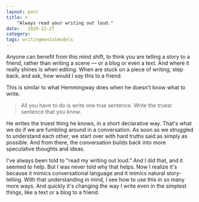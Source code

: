 ```yaml
---
layout: post
title: >
    "Always read your writing out loud."
date:   2020-12-27
category: 
tags: writingmentalmodels
---
```

Anyone can benefit from this mind shift, to think you are telling a story to a friend, rather than writing a scene — or a blog or even a text. And where it really shines is when editing. When are stuck on a piece of writing, step back, and ask, how would I *say* this to a friend. 

This is similar to what Hemmingway does when he doesn't know what to write.

>All you have to do is write one true sentence. Write the truest sentence that you know.

He writes the truest thing he knows, in a short declarative way. That's what we do if  we are fumbling around in a conversation. As soon as we struggled to understand each other, we start over with hard truths said as simply as possible. And from there, the conversation builds back into more speculative thoughts and ideas.

I've always been told to "read my writing out loud." And I did that, and it seemed to help. But I was never told why that helps. Now I realize it's because it mimics conversational language and it mimics natural story-telling. With that understanding in mind, I see how to use this in so many more ways. And quickly it's changing the way I write even in the simplest things, like a text or a blog to a friend.
